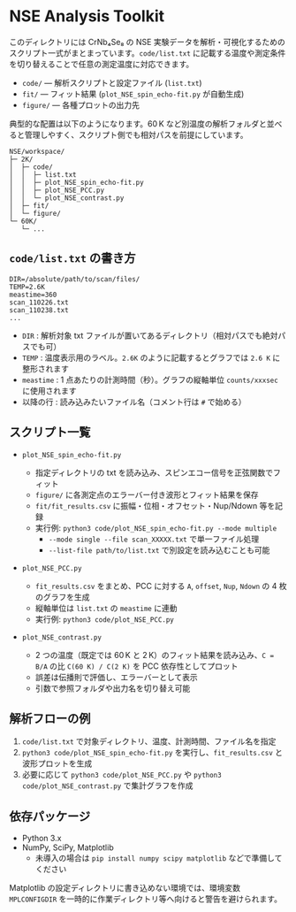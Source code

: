 # NSE Analysis Toolkit

このディレクトリには CrNb₄Se₈ の NSE 実験データを解析・可視化するためのスクリプト一式がまとまっています。`code/list.txt` に記載する温度や測定条件を切り替えることで任意の測定温度に対応できます。

- `code/` — 解析スクリプトと設定ファイル (`list.txt`)
- `fit/` — フィット結果 (`plot_NSE_spin_echo-fit.py` が自動生成)
- `figure/` — 各種プロットの出力先

典型的な配置は以下のようになります。60 K など別温度の解析フォルダと並べると管理しやすく、スクリプト側でも相対パスを前提にしています。

```
NSE/workspace/
├─ 2K/
│  ├─ code/
│  │  ├─ list.txt
│  │  ├─ plot_NSE_spin_echo-fit.py
│  │  ├─ plot_NSE_PCC.py
│  │  └─ plot_NSE_contrast.py
│  ├─ fit/
│  └─ figure/
└─ 60K/
   └─ ...
```

## `code/list.txt` の書き方

```
DIR=/absolute/path/to/scan/files/
TEMP=2.6K
meastime=360
scan_110226.txt
scan_110238.txt
...
```

- `DIR` : 解析対象 txt ファイルが置いてあるディレクトリ（相対パスでも絶対パスでも可）
- `TEMP` : 温度表示用のラベル。`2.6K` のように記載するとグラフでは `2.6 K` に整形されます
- `meastime` : 1 点あたりの計測時間（秒）。グラフの縦軸単位 `counts/xxxsec` に使用されます
- 以降の行 : 読み込みたいファイル名（コメント行は `#` で始める）

## スクリプト一覧

- `plot_NSE_spin_echo-fit.py`
  - 指定ディレクトリの txt を読み込み、スピンエコー信号を正弦関数でフィット
  - `figure/` に各測定点のエラーバー付き波形とフィット結果を保存
  - `fit/fit_results.csv` に振幅・位相・オフセット・Nup/Ndown 等を記録
  - 実行例: `python3 code/plot_NSE_spin_echo-fit.py --mode multiple`
    - `--mode single --file scan_XXXXX.txt` で単一ファイル処理
    - `--list-file path/to/list.txt` で別設定を読み込むことも可能

- `plot_NSE_PCC.py`
  - `fit_results.csv` をまとめ、PCC に対する `A`, `offset`, `Nup`, `Ndown` の 4 枚のグラフを生成
  - 縦軸単位は `list.txt` の `meastime` に連動
  - 実行例: `python3 code/plot_NSE_PCC.py`

- `plot_NSE_contrast.py`
  - 2 つの温度（既定では 60 K と 2 K）のフィット結果を読み込み、`C = B/A` の比 `C(60 K) / C(2 K)` を PCC 依存性としてプロット
  - 誤差は伝播則で評価し、エラーバーとして表示
  - 引数で参照フォルダや出力名を切り替え可能

## 解析フローの例

1. `code/list.txt` で対象ディレクトリ、温度、計測時間、ファイル名を指定
2. `python3 code/plot_NSE_spin_echo-fit.py` を実行し、`fit_results.csv` と波形プロットを生成
3. 必要に応じて `python3 code/plot_NSE_PCC.py` や `python3 code/plot_NSE_contrast.py` で集計グラフを作成

## 依存パッケージ

- Python 3.x
- NumPy, SciPy, Matplotlib
  - 未導入の場合は `pip install numpy scipy matplotlib` などで準備してください

Matplotlib の設定ディレクトリに書き込めない環境では、環境変数 `MPLCONFIGDIR` を一時的に作業ディレクトリ等へ向けると警告を避けられます。
